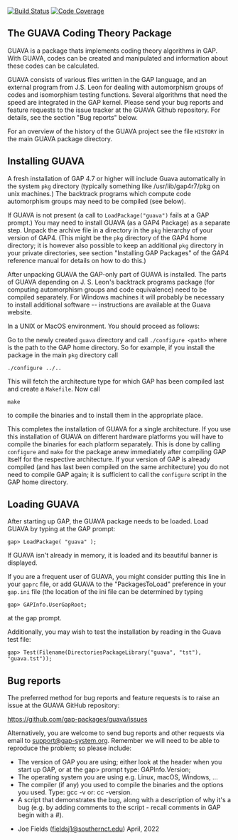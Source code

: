 [![Build Status](https://github.com/gap-packages/guava/workflows/CI/badge.svg?branch=master)](https://github.com/gap-packages/guava/actions?query=workflow%3ACI+branch%3Amaster)
[![Code Coverage](https://codecov.io/github/gap-packages/guava/coverage.svg?branch=master&token=)](https://codecov.io/gh/gap-packages/guava)


The GUAVA Coding Theory Package
-------------------------------

GUAVA is a package thats implements coding theory algorithms
in  GAP.  With GUAVA, codes can be created and manipulated
and information about these codes can be calculated.

GUAVA consists of various files written in the GAP language,
and an external program from J.S. Leon for dealing with
automorphism  groups of codes and isomorphism testing
functions.  Several algorithms that need the speed are
integrated in the GAP kernel. Please send your bug reports
and feature requests to the issue tracker at the GUAVA Github
repository. For details, see the section "Bug reports" below.

For an overview of the history of the GUAVA project see the
file `HISTORY` in the main GUAVA package directory.

Installing GUAVA
----------------

A fresh installation of GAP 4.7 or higher will include Guava
automatically in the system `pkg` directory (typically
something like /usr/lib/gap4r7/pkg on unix machines.)  The
backtrack programs which compute code automorphism groups
may need to be compiled (see below).

If GUAVA is not present (a call to `LoadPackage("guava")`
fails at a GAP prompt.)  You may need to install GUAVA (as
a GAP4 Package) as a separate step.  Unpack the archive
file in a directory in the `pkg` hierarchy of your version
of GAP4. (This  might be the `pkg` directory of the GAP4
home directory; it is however also possible to keep an
additional `pkg` directory in your private directories, see
section "Installing GAP Packages" of the GAP4 reference
manual for details on how to do this.)

After unpacking GUAVA the GAP-only part of GUAVA is
installed.  The parts of GUAVA depending on J. S. Leon's
backtrack programs package (for computing automorphism
groups and code equivalence) need to be compiled separately.
For Windows machines it will probably be necessary to
install additional software -- instructions are available
at the Guava website.

In a UNIX or MacOS environment.  You should proceed as
follows:

Go to the  newly  created  `guava`  directory  and  call
`./configure <path>` where <path> is the path to the GAP
home directory.  So for example, if you install the package
in the main `pkg` directory call

    ./configure ../..

This will fetch the architecture type for which GAP has been
compiled last and create a `Makefile`. Now call

    make

to compile the binaries and to install them in the
appropriate place.

This completes the installation of GUAVA for a single
architecture. If you use this installation of GUAVA on
different hardware platforms you will have to compile the
binaries for each platform separately.  This is done by
calling  `configure`  and  `make` for the package anew
immediately after compiling GAP itself for the respective
architecture. If your version of GAP is already compiled
(and has last been compiled on the same architecture) you
do not need to compile GAP again; it is sufficient to call
the `configure` script in the GAP home directory.

Loading GUAVA
-------------

After starting up GAP, the GUAVA package needs to be
loaded.  Load GUAVA by typing at the GAP prompt:

    gap> LoadPackage( "guava" );

If GUAVA isn't already in memory, it is loaded and its
beautiful banner is displayed.

If you  are a frequent user of  GUAVA, you might consider
putting this line in your `gaprc` file, or add GUAVA to the
"PackagesToLoad" preference in your `gap.ini` file (the
location of the ini file can be determined by typing

    gap> GAPInfo.UserGapRoot;

at the gap prompt.

Additionally, you may wish to test the installation by
reading in the Guava test file:

    gap> Test(Filename(DirectoriesPackageLibrary("guava", "tst"), "guava.tst"));

Bug reports
-----------

The preferred method for bug reports and feature requests
is to raise an issue at the GUAVA GitHub repository:

  <https://github.com/gap-packages/guava/issues>

Alternatively, you are welcome to send bug reports and
other requests via email to support@gap-system.org.
Remember we will need to be able to reproduce the problem;
so please include:

 * The version of GAP you are using; either look at  the  header  when
   you start up GAP, or at the gap> prompt type: GAPInfo.Version;
 * The operating system you are using e.g. Linux, macOS, Windows, ...
 * The compiler (if any) you used to compile the binaries and the options
   you used. Type: gcc -v or: cc -version.
 * A script that demonstrates the bug, along with a description of why
   it's a bug  (e.g.  by  adding  comments  to  the  script  -  recall
   comments in GAP  begin with a #).

  - Joe Fields (<fieldsj1@southernct.edu>)
    April, 2022

